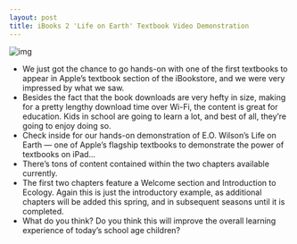 ```yaml
---
layout: post
title: iBooks 2 'Life on Earth' Textbook Video Demonstration
---
```

![img](http://media.idownloadblog.com/wp-content/uploads/2012/01/iBooks-2-Life-on-Earth-e1326994378729.jpg)
* We just got the chance to go hands-on with one of the first textbooks to appear in Apple’s textbook section of the iBookstore, and we were very impressed by what we saw.
* Besides the fact that the book downloads are very hefty in size, making for a pretty lengthy download time over Wi-Fi, the content is great for education. Kids in school are going to learn a lot, and best of all, they’re going to enjoy doing so.
* Check inside for our hands-on demonstration of E.O. Wilson’s Life on Earth — one of Apple’s flagship textbooks to demonstrate the power of textbooks on iPad…
* There’s tons of content contained within the two chapters available currently.
* The first two chapters feature a Welcome section and Introduction to Ecology. Again this is just the introductory example, as additional chapters will be added this spring, and in subsequent seasons until it is completed.
* What do you think? Do you think this will improve the overall learning experience of today’s school age children?

